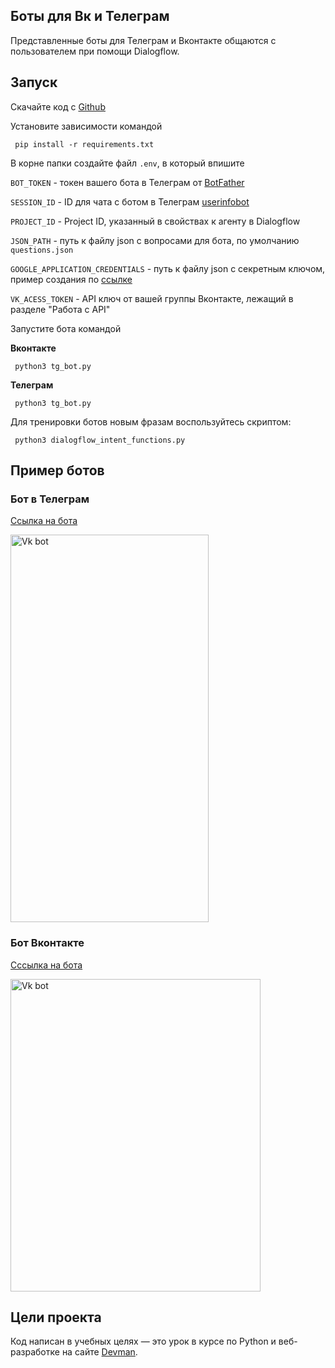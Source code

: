 ## Боты для Вк и Телеграм

Представленные боты для Телеграм и Вконтакте общаются с пользователем при помощи Dialogflow.  
## Запуск

Скачайте код с [Github](https://github.com/Shirlusha/dvmn-support-bot)

Установите зависимости командой

```
 pip install -r requirements.txt
 ```

В корне папки создайте файл ```.env```, в который впишите

```BOT_TOKEN``` - токен вашего бота в Телеграм от [BotFather](https://telegram.me/BotFather)

```SESSION_ID``` - ID для чата с ботом в Телеграм [userinfobot](https://telegram.me/userinfobot)

```PROJECT_ID``` - Project ID, указанный в свойствах к агенту в Dialogflow

```JSON_PATH``` - путь к файлу json c вопросами для бота, по умолчанию ```questions.json```

```GOOGLE_APPLICATION_CREDENTIALS``` - путь к файлу json с секретным ключом, пример создания
по [ссылке](https://cloud.google.com/docs/authentication/getting-started)

```VK_ACESS_TOKEN``` - API ключ от вашей группы Вконтакте, лежащий в разделе "Работа с API"

Запустите бота командой

**Вконтакте**
 ```
  python3 tg_bot.py
 ```

**Телеграм**
 ```
  python3 tg_bot.py
 ```

Для тренировки ботов новым фразам воспользуйтесь скриптом:

 ```
  python3 dialogflow_intent_functions.py
 ```

## Пример ботов

### Бот в Телеграм

[Ссылка на бота](https://t.me/shdvmnsupportbot)

<img src='screenshots/tg_bot.gif' alt="Vk bot" width="317" height="620"/>

### Бот Вконтакте

[Сссылка на бота](https://vk.com/im?sel=-207140008)

<img src='screenshots/vk_bot.gif' alt="Vk bot" width="400" height="500"/>

## Цели проекта

Код написан в учебных целях — это урок в курсе по Python и веб-разработке на сайте [Devman](https://dvmn.org).